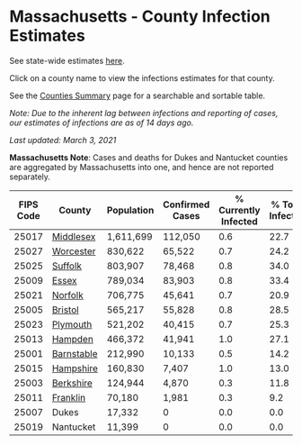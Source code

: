 # Massachusetts - County Infection Estimates

See state-wide estimates [here](/infections/us-ma).

Click on a county name to view the infections estimates for that county.

See the [Counties Summary](/infections/summary-counties) page for a searchable and sortable table.

*Note: Due to the inherent lag between infections and reporting of cases, our estimates of infections are as of 14 days ago.*

*Last updated: March 3, 2021*

**Massachusetts Note**: Cases and deaths for Dukes and Nantucket counties are aggregated by Massachusetts into one, and hence are not reported separately.

|   FIPS Code |                   County |   Population |   Confirmed Cases |   % Currently Infected |   % Total Infected |
|-------------|--------------------------|--------------|-------------------|------------------------|--------------------|
|       25017 |   [Middlesex](middlesex) |    1,611,699 |           112,050 |                    0.6 |               22.7 |
|       25027 |   [Worcester](worcester) |      830,622 |            65,522 |                    0.7 |               24.2 |
|       25025 |       [Suffolk](suffolk) |      803,907 |            78,468 |                    0.8 |               34.0 |
|       25009 |           [Essex](essex) |      789,034 |            83,903 |                    0.8 |               33.4 |
|       25021 |       [Norfolk](norfolk) |      706,775 |            45,641 |                    0.7 |               20.9 |
|       25005 |       [Bristol](bristol) |      565,217 |            55,828 |                    0.8 |               28.5 |
|       25023 |     [Plymouth](plymouth) |      521,202 |            40,415 |                    0.7 |               25.3 |
|       25013 |       [Hampden](hampden) |      466,372 |            41,941 |                    1.0 |               27.1 |
|       25001 | [Barnstable](barnstable) |      212,990 |            10,133 |                    0.5 |               14.2 |
|       25015 |   [Hampshire](hampshire) |      160,830 |             7,407 |                    1.0 |               13.0 |
|       25003 |   [Berkshire](berkshire) |      124,944 |             4,870 |                    0.3 |               11.8 |
|       25011 |     [Franklin](franklin) |       70,180 |             1,981 |                    0.3 |                9.2 |
|       25007 |                    Dukes |       17,332 |                 0 |                    0.0 |                0.0 |
|       25019 |                Nantucket |       11,399 |                 0 |                    0.0 |                0.0 |